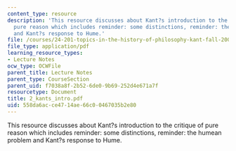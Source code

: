 ```yaml
---
content_type: resource
description: 'This resource discusses about Kant?s introduction to the critique of
  pure reason which includes reminder: some distinctions, reminder: the humean problem
  and Kant?s response to Hume.'
file: /courses/24-201-topics-in-the-history-of-philosophy-kant-fall-2005/558da6acce4714ae66c00467035b2e80_2_kants_intro.pdf
file_type: application/pdf
learning_resource_types:
- Lecture Notes
ocw_type: OCWFile
parent_title: Lecture Notes
parent_type: CourseSection
parent_uid: f7038a8f-2b52-6de0-9b69-252d4e671a7f
resourcetype: Document
title: 2_kants_intro.pdf
uid: 558da6ac-ce47-14ae-66c0-0467035b2e80
---
```

This resource discusses about Kant?s introduction to the critique of pure reason which includes reminder: some distinctions, reminder: the humean problem and Kant?s response to Hume.

